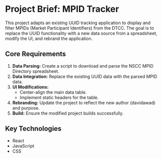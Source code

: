 # Project Brief: MPID Tracker

This project adapts an existing UUID tracking application to display and filter MPIDs (Market Participant Identifiers) from the DTCC. The goal is to replace the UUID functionality with a new data source from a spreadsheet, modify the UI, and rebrand the application.

## Core Requirements

1.  **Data Parsing:** Create a script to download and parse the NSCC MPID Directory spreadsheet.
2.  **Data Integration:** Replace the existing UUID data with the parsed MPID data.
3.  **UI Modifications:**
    *   Center-align the main data table.
    *   Implement static headers for the table.
4.  **Rebranding:** Update the project to reflect the new author (davidawad) and purpose.
5.  **Build:** Ensure the modified project builds successfully.

## Key Technologies

*   React
*   JavaScript
*   CSS
